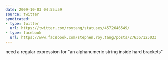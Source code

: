 ```yaml
---
date: 2009-10-03 04:55:59
source: twitter
syndicated:
- type: twitter
  url: https://twitter.com/roytang/statuses/4572646549/
- type: facebook
  url: https://www.facebook.com/stephen.roy.tang/posts/276367125033
---
```


need a regular expression for "an alphanumeric string inside hard brackets"